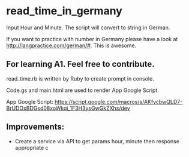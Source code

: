 # read_time_in_germany
Input Hour and Minute. The script will convert to string in German.

If you want to practice with number in Germany please have a look at http://langpractice.com/german/#. This is awesome.


## For learning A1. Feel free to contribute.


read_time.rb is written by Ruby to create prompt in console.

Code.gs and main.html are used to render App Google Script.

App Google Script: https://script.google.com/macros/s/AKfycbwQLD7-BrUDOxBDGsd08xoWkqi_1F3H3ysGwGkZXhs/dev

## Improvements:
- Create a service via API to get params hour, minute then response appropriate c
